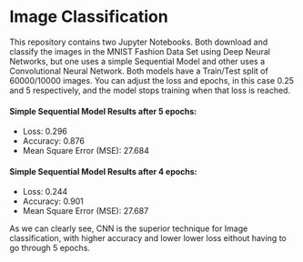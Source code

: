 # Image Classification

This repository contains two Jupyter Notebooks. Both download and classify the images in the MNIST Fashion Data Set using Deep Neural Networks, but one uses a simple Sequential Model and other uses a Convolutional Neural Network. Both models have a Train/Test split of 60000/10000 images. You can adjust the loss and epochs, in this case 0.25 and 5 respectively, and the model stops training when that loss is reached.

#### Simple Sequential Model  Results after 5 epochs:
- Loss: 0.296
- Accuracy: 0.876
- Mean Square Error (MSE): 27.684

#### Simple Sequential Model  Results after 4 epochs:
- Loss: 0.244
- Accuracy: 0.901
- Mean Square Error (MSE): 27.687

As we can clearly see, CNN is the superior technique for Image classification, with higher accuracy and lower lower loss eithout having to go through 5 epochs.
